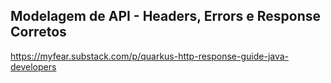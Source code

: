 ## Modelagem de API - Headers, Errors e Response Corretos

https://myfear.substack.com/p/quarkus-http-response-guide-java-developers
